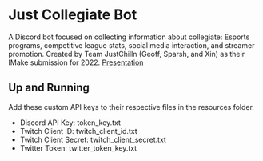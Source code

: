 # Just Collegiate Bot
A Discord bot focused on collecting information about collegiate: Esports programs, competitive league stats, social media interaction, and streamer promotion.
Created by Team JustChilln (Geoff, Sparsh, and Xin) as their IMake submission for 2022.
[Presentation](https://docs.google.com/presentation/d/1xg04bJXnu8tJKvJO9RmYQvbkKVyr-La-J7Zo2xcVS50/edit?usp=sharing)

## Up and Running
Add these custom API keys to their respective files in the resources folder.
- Discord API Key: token_key.txt
- Twitch Client ID: twitch_client_id.txt
- Twitch Client Secret: twitch_client_secret.txt
- Twitter Token: twitter_token_key.txt

